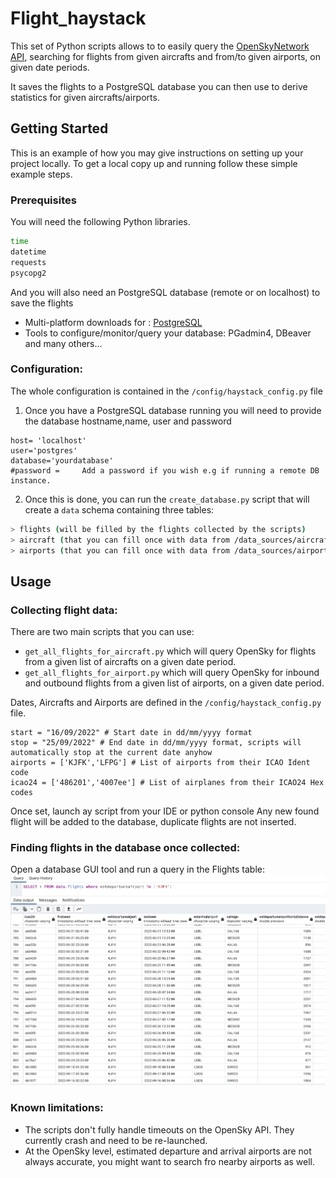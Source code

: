 # Flight_haystack

This set of Python scripts allows to to easily query the [OpenSkyNetwork API](https://openskynetwork.github.io/opensky-api/rest.html), searching for flights from given aircrafts and from/to given airports, on given date periods.

It saves the flights to a PostgreSQL database you can then use to derive statistics for given aircrafts/airports.



## Getting Started

This is an example of how you may give instructions on setting up your project locally.
To get a local copy up and running follow these simple example steps.

### Prerequisites

You will need the following Python libraries.

  ```sh
time
datetime
requests
psycopg2
  ```

And you will also need an PostgreSQL database (remote or on localhost) to save the flights
- Multi-platform downloads for : [PostgreSQL](https://www.postgresql.org/download/)
- Tools to configure/monitor/query your database: PGadmin4, DBeaver and many others...


### Configuration:

The whole configuration is contained in the `/config/haystack_config.py` file

1. Once you have a PostgreSQL database running you will need to provide the database hostname,name, user and password

```
host= 'localhost'
user='postgres'
database='yourdatabase'
#password =     Add a password if you wish e.g if running a remote DB instance.
```

2. Once this is done, you can run the `create_database.py` script that will create a `data` schema containing three tables:
```sh
> flights (will be filled by the flights collected by the scripts)
> aircraft (that you can fill once with data from /data_sources/aircraftDatabase.zip -- once unzipped)
> airports (that you can fill once with data from /data_sources/airports.csv)
```





<!-- USAGE EXAMPLES -->
## Usage
### Collecting flight data:

There are two main scripts that you can use:
- `get_all_flights_for_aircraft.py` which will query OpenSky for flights from a given list of aircrafts on a given date period.
- `get_all_flights_for_airport.py` which will query OpenSky for inbound and outbound flights from a given list of airports, on a given date period.

Dates, Aircrafts and Airports are defined in the `/config/haystack_config.py` file.

```
start = "16/09/2022" # Start date in dd/mm/yyyy format
stop = "25/09/2022" # End date in dd/mm/yyyy format, scripts will automatically stop at the current date anyhow
airports = ['KJFK','LFPG'] # List of airports from their ICAO Ident code
icao24 = ['486201','4007ee'] # List of airplanes from their ICAO24 Hex codes
```

Once set, launch ay script from your IDE or python console
Any new found flight will be added to the database, duplicate flights are not inserted.

### Finding flights in the database once collected:

Open a database GUI tool and run a query in the Flights table:
![Picture](./data_sources/sql_picture.png)



### Known limitations:
- The scripts don't fully handle timeouts on the OpenSky API. They currently crash and need to be re-launched.
- At the OpenSky level, estimated departure and arrival airports are not always accurate, you might want to search fro nearby airports as well.

